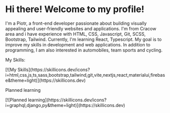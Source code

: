 <h1> Hi there! Welcome to my profile!</h1>

<p>I'm a Piotr, a front-end developer passionate about building visually appealing and user-friendly websites and applications. I'm from Cracow area and i have experience with HTML, CSS, Javascript, Git, SCSS, Bootstrap, Tailwind. Currently, I'm learning React, Typescript. My goal is to improve my skills in development and web applications. In addition to programming, I am also interested in automobiles, team sports and cycling.</p>

<p>My Skills:</p>
[![My Skills](https://skillicons.dev/icons?i=html,css,js,ts,sass,bootstrap,tailwind,git,vite,nextjs,react,materialui,firebase&theme=light)](https://skillicons.dev)

<p>Planned learning</p>
[![Planned learning](https://skillicons.dev/icons?i=graphql,django,py&theme=light)](https://skillicons.dev)
